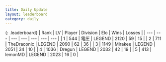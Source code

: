 ```yaml
---
title: Daily Update
layout: leaderboard
category: daily
---
```


{: .leaderboard}
| Rank | LV | Player | Division | Elo | Wins | Losses |
| --- | --- | --- | --- | --- | --- | --- |
| <span data-change="0">1</span> | 544 | <span title="ID: 407707">電圧</span> | LEGEND | <span data-change="44">2120</span> | <span data-change="15">59</span> | <span data-change="3">15</span> |
| <span data-change="9">2</span> | 711 | <span title="ID: 544310">TheDraconic</span> | LEGEND | <span data-change="94">2090</span> | <span data-change="27">62</span> | <span data-change="10">36</span> |
| <span data-change="-1">3</span> | 1149 | <span title="ID: 416373">Mirakee</span> | LEGEND | <span data-change="1">2051</span> | <span data-change="6">34</span> | <span data-change="4">10</span> |
| <span data-change="4">4</span> | 1036 | <span title="ID: 337810">Dregun</span> | LEGEND | <span data-change="24">2032</span> | <span data-change="20">42</span> | <span data-change="11">19</span> |
| <span data-change="10">5</span> | 413 | <span title="ID: 76009">lemonMD</span> | LEGEND | <span data-change="59">2023</span> | <span data-change="3">16</span> | <span data-change="0">0</span> |